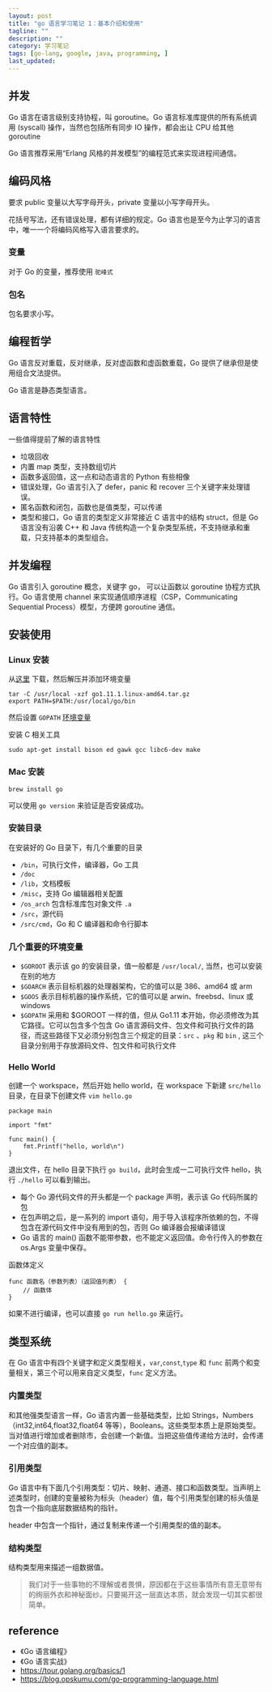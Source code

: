 ```yaml
---
layout: post
title: "go 语言学习笔记 1：基本介绍和使用"
tagline: ""
description: ""
category: 学习笔记
tags: [go-lang, google, java, programming, ]
last_updated:
---
```



## 并发
Go 语言在语言级别支持协程，叫 goroutine。Go 语言标准库提供的所有系统调用 (syscall) 操作，当然也包括所有同步 IO 操作，都会出让 CPU 给其他 goroutine

Go 语言推荐采用“Erlang 风格的并发模型”的编程范式来实现进程间通信。

## 编码风格
要求 public 变量以大写字母开头，private 变量以小写字母开头。

花括号写法，还有错误处理，都有详细的规定。Go 语言也是至今为止学习的语言中，唯一一个将编码风格写入语言要求的。

### 变量
对于 Go 的变量，推荐使用 `驼峰式`

### 包名
包名要求小写。

## 编程哲学
Go 语言反对重载，反对继承，反对虚函数和虚函数重载，Go 提供了继承但是使用组合文法提供。

Go 语言是静态类型语言。

## 语言特性
一些值得提前了解的语言特性

- 垃圾回收
- 内置 map 类型，支持数组切片
- 函数多返回值，这一点和动态语言的 Python 有些相像
- 错误处理，Go 语言引入了 defer，panic 和 recover 三个关键字来处理错误。
- 匿名函数和闭包，函数也是值类型，可以传递
- 类型和接口，Go 语言的类型定义非常接近 C 语言中的结构 struct，但是 Go 语言没有沿袭 C++ 和 Java 传统构造一个复杂类型系统，不支持继承和重载，只支持基本的类型组合。

## 并发编程
Go 语言引入 goroutine 概念，关键字 go， 可以让函数以 goroutine 协程方式执行。Go 语言使用 channel 来实现通信顺序进程（CSP，Communicating Sequential Process）模型，方便跨 goroutine 通信。

## 安装使用

### Linux 安装
从[这里](https://golang.org/dl/) 下载，然后解压并添加环境变量

    tar -C /usr/local -xzf go1.11.1.linux-amd64.tar.gz
    export PATH=$PATH:/usr/local/go/bin

然后设置 `GOPATH` [环境变量](https://golang.org/wiki/SettingGOPATH)

安装 C 相关工具

    sudo apt-get install bison ed gawk gcc libc6-dev make

### Mac 安装

	brew install go

可以使用 `go version` 来验证是否安装成功。

### 安装目录
在安装好的 Go 目录下，有几个重要的目录

- `/bin`，可执行文件，编译器，Go 工具
- `/doc`
- `/lib`，文档模板
- `/misc`，支持 Go 编辑器相关配置
- `/os_arch` 包含标准库包对象文件 `.a`
- `/src`，源代码
- `/src/cmd`，Go 和 C 编译器和命令行脚本

### 几个重要的环境变量

- `$GOROOT` 表示该 go 的安装目录，值一般都是 `/usr/local/`, 当然，也可以安装在别的地方
- `$GOARCH` 表示目标机器的处理器架构，它的值可以是 386、amd64 或 arm
- `$GOOS` 表示目标机器的操作系统，它的值可以是 arwin、freebsd、linux 或 windows
- `$GOPATH` 采用和 $GOROOT 一样的值，但从 Go1.11 本开始，你必须修改为其它路径。它可以包含多个包含 Go 语言源码文件、包文件和可执行文件的路径，而这些路径下又必须分别包含三个规定的目录：`src` 、`pkg` 和 `bin` , 这三个目录分别用于存放源码文件、包文件和可执行文件


### Hello World

创建一个 workspace，然后开始 hello world，在 workspace 下新建 `src/hello` 目录，在目录下创建文件 `vim hello.go`


    package main

    import "fmt"

    func main() {
        fmt.Printf("hello, world\n")
    }

退出文件，在 hello 目录下执行 `go build`，此时会生成一二可执行文件 hello，执行 `./hello` 可以看到输出。

- 每个 Go 源代码文件的开头都是一个 package 声明，表示该 Go 代码所属的包
- 在包声明之后，是一系列的 import 语句，用于导入该程序所依赖的包，不得包含在源代码文件中没有用到的包，否则 Go 编译器会报编译错误
- Go 语言的 main() 函数不能带参数，也不能定义返回值。命令行传入的参数在 os.Args 变量中保存。

函数体定义

    func 函数名（参数列表）（返回值列表） {
        // 函数体
    }

如果不进行编译，也可以直接 `go run hello.go` 来运行。

## 类型系统
在 Go 语言中有四个关键字和定义类型相关，`var`,`const`,`type` 和 `func` 前两个和变量相关，第三个可以用来自定义类型，`func` 定义方法。

### 内置类型
和其他强类型语言一样，Go 语言内置一些基础类型，比如 Strings，Numbers（int32,int64,float32,float64 等等），Booleans。这些类型本质上是原始类型。当对值进行增加或者删除市，会创建一个新值。当把这些值传递给方法时，会传递一个对应值的副本。

### 引用类型
Go 语言中有下面几个引用类型：切片、映射、通道、接口和函数类型。当声明上述类型时，创建的变量被称为标头（header）值，每个引用类型创建的标头值是包含一个指向底层数据结构的指针。

header 中包含一个指针，通过复制来传递一个引用类型的值的副本。

### 结构类型
结构类型用来描述一组数据值。


> 我们对于一些事物的不理解或者畏惧，原因都在于这些事情所有意无意带有的绚丽外衣和神秘面纱。只要揭开这一层直达本质，就会发现一切其实都很简单。

## reference

- 《Go 语言编程》
- 《Go 语言实战》
- <https://tour.golang.org/basics/1>
- https://blog.opskumu.com/go-programming-language.html
